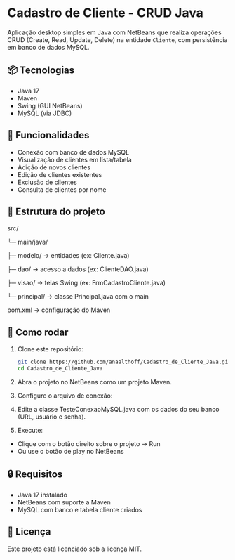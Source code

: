 # Cadastro de Cliente - CRUD Java

Aplicação desktop simples em Java com NetBeans que realiza operações CRUD (Create, Read, Update, Delete) na entidade `Cliente`, com persistência em banco de dados MySQL.

## 📦 Tecnologias

- Java 17
- Maven
- Swing (GUI NetBeans)
- MySQL (via JDBC)

## 🚀 Funcionalidades

- Conexão com banco de dados MySQL
- Visualização de clientes em lista/tabela
- Adição de novos clientes
- Edição de clientes existentes
- Exclusão de clientes
- Consulta de clientes por nome

## 📁 Estrutura do projeto


src/

└─ main/java/

├─ modelo/ → entidades (ex: Cliente.java)

├─ dao/ → acesso a dados (ex: ClienteDAO.java)

├─ visao/ → telas Swing (ex: FrmCadastroCliente.java)

└─ principal/ → classe Principal.java com o main

pom.xml → configuração do Maven


## 🔧 Como rodar

1. Clone este repositório:

   ```bash
   git clone https://github.com/anaalthoff/Cadastro_de_Cliente_Java.git
   cd Cadastro_de_Cliente_Java

2. Abra o projeto no NetBeans como um projeto Maven.
3. Configure o arquivo de conexão:
4. Edite a classe TesteConexaoMySQL.java com os dados do seu banco (URL, usuário e senha).
5. Execute:
- Clique com o botão direito sobre o projeto → Run
- Ou use o botão de play no NetBeans

## 🔒 Requisitos
- Java 17 instalado
- NetBeans com suporte a Maven
- MySQL com banco e tabela cliente criados

## 📄 Licença
Este projeto está licenciado sob a licença MIT.
